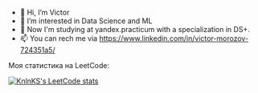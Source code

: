 - 👋 Hi, I’m Victor
- 👀 I’m interested in Data Science and ML
- 🌱 Now I'm studying at yandex.practicum with a specialization in DS+.
- 📫 You can rech me via https://www.linkedin.com/in/victor-morozov-724351a5/

Моя статистика на LeetCode:

[![KnlnKS's LeetCode stats](https://leetcode-stats-six.vercel.app/api?username=Morozov_Victor)](https://github.com/KnlnKS/leetcode-stats)
